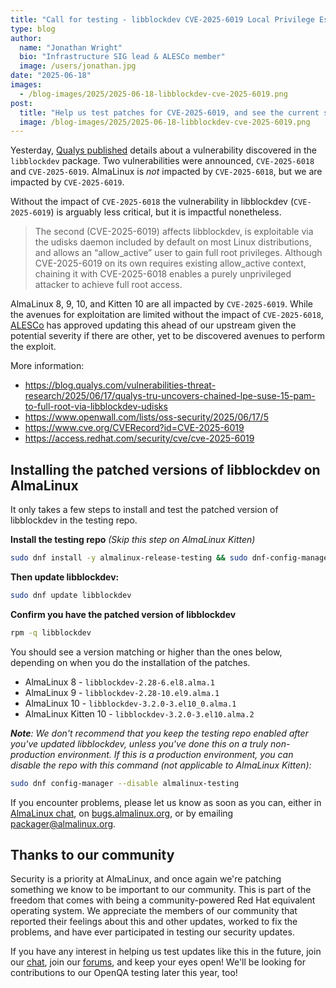 ```yaml
---
title: "Call for testing - libblockdev CVE-2025-6019 Local Privilege Escalation Vulnerability"
type: blog
author:
  name: "Jonathan Wright"
  bio: "Infrastructure SIG lead & ALESCo member"
  image: /users/jonathan.jpg
date: "2025-06-18"
images:
  - /blog-images/2025/2025-06-18-libblockdev-cve-2025-6019.png
post:
  title: "Help us test patches for CVE-2025-6019, and see the current status of those patches"
  image: /blog-images/2025/2025-06-18-libblockdev-cve-2025-6019.png
---
```


Yesterday, [Qualys published](https://blog.qualys.com/vulnerabilities-threat-research/2025/06/17/qualys-tru-uncovers-chained-lpe-suse-15-pam-to-full-root-via-libblockdev-udisks) details about a vulnerability discovered in the `libblockdev` package. Two vulnerabilities were announced, `CVE-2025-6018` and `CVE-2025-6019`. AlmaLinux is _not_ impacted by `CVE-2025-6018`, but we are impacted by `CVE-2025-6019`.

Without the impact of `CVE-2025-6018` the vulnerability in libblockdev (`CVE-2025-6019`) is arguably less critical, but it is impactful nonetheless.

> The second (CVE-2025-6019) affects libblockdev, is exploitable via the udisks daemon included by default on most Linux distributions, and allows an “allow_active” user to gain full root privileges. Although CVE-2025-6019 on its own requires existing allow_active context, chaining it with CVE-2025-6018 enables a purely unprivileged attacker to achieve full root access.

AlmaLinux 8, 9, 10, and Kitten 10 are all impacted by `CVE-2025-6019`. While the avenues for exploitation are limited without the impact of `CVE-2025-6018`, [ALESCo](https://almalinux.org/alesco/) has approved updating this ahead of our upstream given the potential severity if there are other, yet to be discovered avenues to perform the exploit.

More information:

- https://blog.qualys.com/vulnerabilities-threat-research/2025/06/17/qualys-tru-uncovers-chained-lpe-suse-15-pam-to-full-root-via-libblockdev-udisks
- https://www.openwall.com/lists/oss-security/2025/06/17/5
- https://www.cve.org/CVERecord?id=CVE-2025-6019
- https://access.redhat.com/security/cve/cve-2025-6019

## Installing the patched versions of libblockdev on AlmaLinux

It only takes a few steps to install and test the patched version of libblockdev in the testing repo.

**Install the testing repo** _(Skip this step on AlmaLinux Kitten)_

```bash
sudo dnf install -y almalinux-release-testing && sudo dnf-config-manager --enable almalinux-testing
```

**Then update libblockdev:**

```bash
sudo dnf update libblockdev
```

**Confirm you have the patched version of libblockdev**

```bash
rpm -q libblockdev
```

You should see a version matching or higher than the ones below, depending on when you do the installation of the patches.

- AlmaLinux 8 - `libblockdev-2.28-6.el8.alma.1`
- AlmaLinux 9 - `libblockdev-2.28-10.el9.alma.1`
- AlmaLinux 10 - `libblockdev-3.2.0-3.el10_0.alma.1`
- AlmaLinux Kitten 10 - `libblockdev-3.2.0-3.el10.alma.2`

_**Note**: We don't recommend that you keep the testing repo enabled after you've updated libblockdev, unless you've done this on a truly non-production environment. If this is a production environment, you can disable the repo with this command (not applicable to AlmaLinux Kitten):_

```bash
sudo dnf config-manager --disable almalinux-testing
```

If you encounter problems, please let us know as soon as you can, either in [AlmaLinux chat](https://chat.almalinux.org), on [bugs.almalinux.org](https://bugs.almalinux.org), or by emailing [packager@almalinux.org](packager@almalinux.org).

## Thanks to our community

Security is a priority at AlmaLinux, and once again we're patching something we know to be important to our community. This is part of the freedom that comes with being a community-powered Red Hat equivalent operating system. We appreciate the members of our community that reported their feelings about this and other updates, worked to fix the problems, and have ever participated in testing our security updates.

If you have any interest in helping us test updates like this in the future, join our [chat](https://chat.almalinux.org), join our [forums](https://forums.almalinux.org/), and keep your eyes open! We'll be looking for contributions to our OpenQA testing later this year, too!
